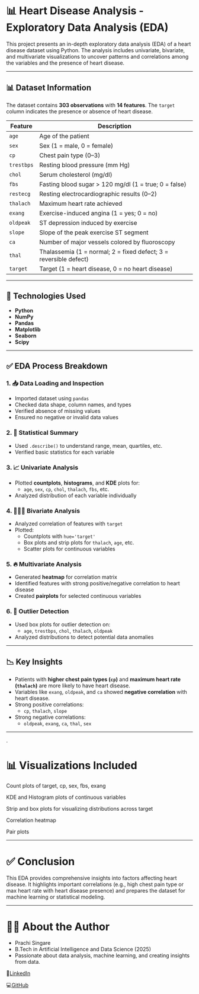 # 📊 Heart Disease Analysis - Exploratory Data Analysis (EDA)
This project presents an in-depth exploratory data analysis (EDA) of a heart disease dataset using Python. The analysis includes univariate, bivariate, and multivariate visualizations to uncover patterns and correlations among the variables and the presence of heart disease.

---

## 📊 Dataset Information

The dataset contains **303 observations** with **14 features**. The `target` column indicates the presence or absence of heart disease.

| Feature      | Description |
|--------------|-------------|
| `age`        | Age of the patient |
| `sex`        | Sex (1 = male, 0 = female) |
| `cp`         | Chest pain type (0–3) |
| `trestbps`   | Resting blood pressure (mm Hg) |
| `chol`       | Serum cholesterol (mg/dl) |
| `fbs`        | Fasting blood sugar > 120 mg/dl (1 = true; 0 = false) |
| `restecg`    | Resting electrocardiographic results (0–2) |
| `thalach`    | Maximum heart rate achieved |
| `exang`      | Exercise-induced angina (1 = yes; 0 = no) |
| `oldpeak`    | ST depression induced by exercise |
| `slope`      | Slope of the peak exercise ST segment |
| `ca`         | Number of major vessels colored by fluoroscopy |
| `thal`       | Thalassemia (1 = normal; 2 = fixed defect; 3 = reversible defect) |
| `target`     | Target (1 = heart disease, 0 = no heart disease) |

---

## 🔧 Technologies Used

- **Python**
- **NumPy**
- **Pandas**
- **Matplotlib**
- **Seaborn**
- **Scipy**

---

## ✅ EDA Process Breakdown

### 1. 📥 Data Loading and Inspection
- Imported dataset using `pandas`
- Checked data shape, column names, and types
- Verified absence of missing values
- Ensured no negative or invalid data values

### 2. 🧮 Statistical Summary
- Used `.describe()` to understand range, mean, quartiles, etc.
- Verified basic statistics for each variable

### 3. 📈 Univariate Analysis
- Plotted **countplots**, **histograms**, and **KDE** plots for:
  - `age`, `sex`, `cp`, `chol`, `thalach`, `fbs`, etc.
- Analyzed distribution of each variable individually

### 4. 🧑‍🤝‍🧑 Bivariate Analysis
- Analyzed correlation of features with `target`
- Plotted:
  - Countplots with `hue='target'`
  - Box plots and strip plots for `thalach`, `age`, etc.
  - Scatter plots for continuous variables

### 5. 🔥 Multivariate Analysis
- Generated **heatmap** for correlation matrix
- Identified features with strong positive/negative correlation to heart disease
- Created **pairplots** for selected continuous variables

### 6. 🚨 Outlier Detection
- Used box plots for outlier detection on:
  - `age`, `trestbps`, `chol`, `thalach`, `oldpeak`
- Analyzed distributions to detect potential data anomalies

---

## 📉 Key Insights

- Patients with **higher chest pain types (`cp`)** and **maximum heart rate (`thalach`)** are more likely to have heart disease.
- Variables like `exang`, `oldpeak`, and `ca` showed **negative correlation** with heart disease.
- Strong positive correlations:
  - `cp`, `thalach`, `slope`
- Strong negative correlations:
  - `oldpeak`, `exang`, `ca`, `thal`, `sex`

---
.

# 📊 Visualizations Included
Count plots of target, cp, sex, fbs, exang

KDE and Histogram plots of continuous variables

Strip and box plots for visualizing distributions across target

Correlation heatmap

Pair plots

---

# ✅ Conclusion
This EDA provides comprehensive insights into factors affecting heart disease. It highlights important correlations (e.g., high chest pain type or max heart rate with heart disease presence) and prepares the dataset for machine learning or statistical modeling.


---


# 🙋‍♀️ About the Author
- Prachi Singare
- B.Tech in Artificial Intelligence and Data Science (2025)
- Passionate about data analysis, machine learning, and creating insights from data.

🔗[LinkedIn](www.linkedin.com/in/prachi-singare-8272b3274)

💻[GitHub](https://github.com/prachisingare)



